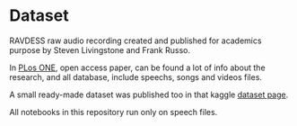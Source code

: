 # Dataset

RAVDESS raw audio recording created and published for academics purpose by Steven Livingstone and Frank Russo.

In [PLos ONE](https://zenodo.org/record/1188976#.YhggLRPMK7M), open access paper, can be found a lot of info about the research, and all database, include speechs, songs and videos files.

A small ready-made dataset was published too in that kaggle [dataset page](https://www.kaggle.com/uwrfkaggler/ravdess-emotional-speech-audio).

All notebooks in this repository run only on speech files.